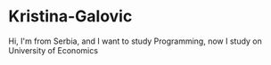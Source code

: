 # Kristina-Galovic
Hi, I'm from Serbia, and I want to study Programming, now I study on University of Economics
